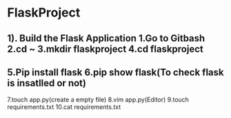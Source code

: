 # FlaskProject
1). Build the Flask Application
  1.Go to Gitbash
  2.cd ~
  3.mkdir flaskproject
  4.cd flaskproject
  -------------------
  5.Pip install flask
  6.pip show flask(To check flask is insatlled or not)
  -------------------
  7.touch app.py(create a empty file)
  8.vim app.py(Editor)
  9.touch requirements.txt
  10.cat requirements.txt
  
